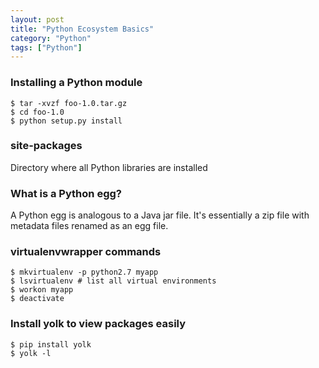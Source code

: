 ```yaml
---
layout: post
title: "Python Ecosystem Basics"
category: "Python"
tags: ["Python"]
---
```


### Installing a Python module
    $ tar -xvzf foo-1.0.tar.gz
    $ cd foo-1.0
    $ python setup.py install

### site-packages
Directory where all Python libraries are installed

### What is a Python egg?
A Python egg is analogous to a Java jar file. It's essentially a zip file
with metadata files renamed as an egg file.

### virtualenvwrapper commands
    $ mkvirtualenv -p python2.7 myapp
    $ lsvirtualenv # list all virtual environments
    $ workon myapp
    $ deactivate

### Install yolk to view packages easily
    $ pip install yolk
    $ yolk -l
